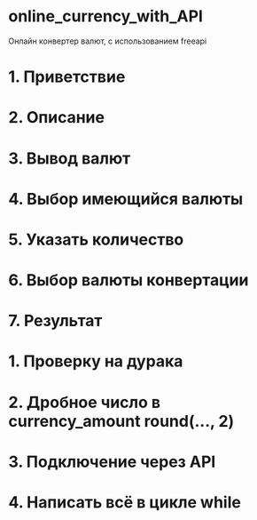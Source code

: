 # online_currency_with_API
Онлайн конвертер валют, с использованием freeapi

# 1. Приветствие
# 2. Описание
# 3. Вывод валют
# 4. Выбор имеющийся валюты
# 5. Указать количество
# 6. Выбор валюты конвертации
# 7. Результат
# 1. Проверку на дурака
# 2. Дробное число в currency_amount round(..., 2)
# 3. Подключение через API
# 4. Написать всё в цикле while
